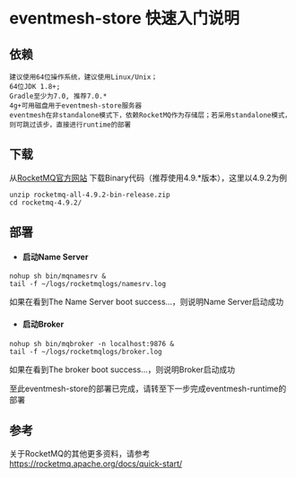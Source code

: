 # eventmesh-store 快速入门说明

## 依赖

```
建议使用64位操作系统，建议使用Linux/Unix；
64位JDK 1.8+;
Gradle至少为7.0, 推荐7.0.*
4g+可用磁盘用于eventmesh-store服务器
eventmesh在非standalone模式下，依赖RocketMQ作为存储层；若采用standalone模式，则可跳过该步，直接进行runtime的部署
```


## 下载

从[RocketMQ官方网站](https://rocketmq.apache.org/dowloading/releases/) 下载Binary代码（推荐使用4.9.*版本），这里以4.9.2为例

```
unzip rocketmq-all-4.9.2-bin-release.zip
cd rocketmq-4.9.2/
```


## 部署

- #### 启动Name Server

```
nohup sh bin/mqnamesrv &
tail -f ~/logs/rocketmqlogs/namesrv.log
```

如果在看到The Name Server boot success...，则说明Name Server启动成功

- #### 启动Broker

```
nohup sh bin/mqbroker -n localhost:9876 &
tail -f ~/logs/rocketmqlogs/broker.log
```

如果在看到The broker boot success...，则说明Broker启动成功

至此eventmesh-store的部署已完成，请转至下一步完成eventmesh-runtime的部署


## 参考
关于RocketMQ的其他更多资料，请参考 <https://rocketmq.apache.org/docs/quick-start/>



